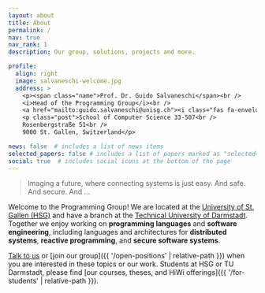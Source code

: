 ```yaml
---
layout: about
title: About
permalink: /
nav: true
nav_rank: 1
description: Our group, solutions, projects and more.

profile:
  align: right
  image: salvaneschi-welcome.jpg
  address: >
    <p><span class="name">Prof. Dr. Guido Salvaneschi</span><br />
    <i>Head of the Programming Group</i><br />
    <a href="mailto:guido.salvaneschi@unisg.ch"><i class="fas fa-envelope"></i> guido.salvaneschi@unisg.ch</a></p>
    <p class="post">School of Computer Science 33-507<br />
    Rosenbergstraße 51<br />
    9000 St. Gallen, Switzerland</p>

news: false  # includes a list of news items
selected_papers: false # includes a list of papers marked as "selected={true}"
social: true  # includes social icons at the bottom of the page
---
```


> <i class="fas fa-quote-left"></i>
> Imaging a future,
> where connecting systems is just easy. And safe. And secure. And …
> <i class="fas fa-quote-right"></i>

Welcome to the Programming Group!
We are located at the [University of St. Gallen (HSG)](https://www.unisg.ch/)
and have a branch at the [Technical University of Darmstadt](https://www.tu-darmstadt.de/). 
Together we enjoy working on **programming languages**
and **software engineering**, including languages and architectures for
**distributed systems**, **reactive programming**, and **secure software systems**.

[Talk to us](mailto:guido.salvaneschi@unisg.ch) or
[join our group]({{ '/open-positions' | relative-path }})
when you are interested in these topics or our work.
Students at HSG or TU Darmstadt,
please find [our courses, theses, and HiWi offerings]({{ '/for-students' | relative-path }}).
